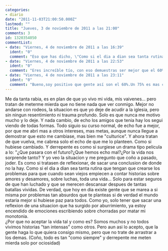 ```yaml
---
categories:
- diario
date: "2011-11-03T21:00:50.000Z"
lastmod: ""
title: "Jueves, 3 de noviembre de 2011 a las 21:00"
comments: 3
id: 1320354050
commentList:
- date: "Viernes, 4 de noviembre de 2011 a las 16:39"
  ident: "0"
  comment: "Eso que has dicho, \"Como si el dia a dian sea tanta rutina que tengan que crearse los problemas para que cuando sean viejos empiecen a contar historias sobre amores y desamores, sobre luchas, toda una vida...\" es tan posiblemente cierto que asusta o_o . Es algo que muchas veces yo tambien me he planteado pero no sabia expresarlo tan bien como tu. Pero solo sera cierto para las personas que no tengan deseos ni sueños, que seguramente sean pocas (o a lo mejor no, quien sabe) porque las que si tienen deseos y sueños directamente se guían por ellos y por ahí viene todo lo demas, los problemas y todo...  \nAunque no entiendo muy bien que relacion tiene eso con lo de arrastrar a los demas xD pero la entrada hace reflexionar..."
- date: "Viernes, 4 de noviembre de 2011 a las 22:53"
  ident: "0"
  comment: "Eres increíble tío, con eso demuestras ser mejor que el 60% de la sociedad,al darte cuenta de esas cosas tan profundas de la realidad."
- date: "Viernes, 4 de noviembre de 2011 a las 23:11"
  ident: "0"
  comment: "Bueno,soy positivo que gente así son el 60%.Un 75% es mas creíble."
---
```


Me da tanta rabia, es en plan de que yo vivo mi vida, mis vaivenes... pero tratan de meterme mierda que no tiene nada que  ver conmigo. Mejor no andarse con rodeos, la situacion es que yo deje de acudir a la iglesia, pero sin ningun resentimiento ni trauma profundo. Solo es que nunca me motivo mucho y lo deje. Y nada cambio, de echo los amigos que tenia hay los segui viendo de todas formas. Todo siguio su curso normal, de echo fue a mejor, por que me abri mas a otros intereses, mas metas, aunque nunca llegue a demostrar que esto me cambiase, mas bien me "culturice". Y ahora tratan de que vuelva, me cabrea solo el echo de que me lo planteen. Como si hubiese cambiado. Y derrepente es como si surgiese un drama tipo pelicula a lo: "¿Que pasara con el futuro?¿Que hemos echo mal?¿Por la vida nos sorprende tanto?  Y yo veo la situacion y me pregunto que coño a pasado, joder. Es como si tratasen de reflexionar, de sacar una conclusion de donde no la hay. Como si el dia a dian sea tanta rutina que tengan que crearse los problemas para que cuando sean viejos empiecen a contar historias sobre amores y desamores, sobre luchas, toda una vida... Solo para estar seguros de que han luchado y que se merecen descansar despues de tantas batallas vividas. De verdad, que hoy en dia existe gente que se marea a si misma por problemas tan absurdos que te planteas si de verdad el mundo estaria mejor si hubiese paz para todos. Como yo, solo tener que sacar una reflexion de una situacion que ha surgido por aburrimiento, ya estoy encendido de emociones escribiendo sobre chorradas por matar mi monotonia.  
¿Por que no aceptar la vida tal y como es? Somos muchos y no todos vivimos historias "tan intensas" como otros. Pero aun asi lo acepto, que la gente haga lo que quiera consigo mismo, pero que no trate de arrastrar a los demas. (Coño, todo es tan "como siempre" y derrepente me meten mierda solo por ociosidad)